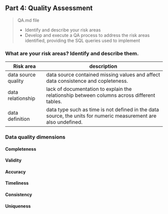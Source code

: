 ## Part 4: Quality Assessment

>QA.md file
>
>* Identify and describe your risk areas
>* Develop and execute a QA process to address the risk areas identified, providing the SQL queries used to implement

### What are your risk areas? Identify and describe them.
| Risk area  | description |
| ------------- | ------------- |
| data source quality  | data source contained missing values and affect data consistence and copleteness.|
| data relationship  | lack of documentation to explain the relationship between columns across different tables.  |
| data definition  | data type such as time is not defined in the data source, the units for numeric measurement are also undefined. |


### Data quality dimensions

#### Completeness

#### Validity

#### Accuracy

#### Timeliness

#### Consistency

#### Uniqueness
